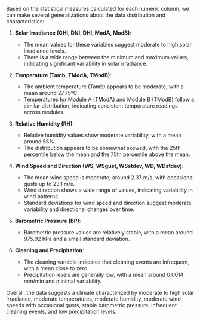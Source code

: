 Based on the statistical measures calculated for each numeric column, we can make several generalizations about the data distribution and characteristics:

1. **Solar Irradiance (GHI, DNI, DHI, ModA, ModB)**:
   - The mean values for these variables suggest moderate to high solar irradiance levels.
   - There is a wide range between the minimum and maximum values, indicating significant variability in solar irradiance.

2. **Temperature (Tamb, TModA, TModB)**:
   - The ambient temperature (Tamb) appears to be moderate, with a mean around 27.75°C.
   - Temperatures for Module A (TModA) and Module B (TModB) follow a similar distribution, indicating consistent temperature readings across modules.

3. **Relative Humidity (RH)**:
   - Relative humidity values show moderate variability, with a mean around 55%.
   - The distribution appears to be somewhat skewed, with the 25th percentile below the mean and the 75th percentile above the mean.

4. **Wind Speed and Direction (WS, WSgust, WSstdev, WD, WDstdev)**:
   - The mean wind speed is moderate, around 2.37 m/s, with occasional gusts up to 23.1 m/s.
   - Wind direction shows a wide range of values, indicating variability in wind patterns.
   - Standard deviations for wind speed and direction suggest moderate variability and directional changes over time.

5. **Barometric Pressure (BP)**:
   - Barometric pressure values are relatively stable, with a mean around 975.92 hPa and a small standard deviation.

6. **Cleaning and Precipitation**:
   - The cleaning variable indicates that cleaning events are infrequent, with a mean close to zero.
   - Precipitation levels are generally low, with a mean around 0.0014 mm/min and minimal variability.

Overall, the data suggests a climate characterized by moderate to high solar irradiance, moderate temperatures, moderate humidity, moderate wind speeds with occasional gusts, stable barometric pressure, infrequent cleaning events, and low precipitation levels.
